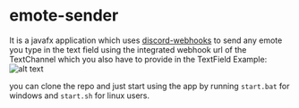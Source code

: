 # emote-sender
It is a javafx application which uses [discord-webhooks](https://github.com/MinnDevelopment/discord-webhooks) to send any emote you type in the text field using the integrated webhook url of the TextChannel which you also have to provide in the TextField
Example:  
![alt text](https://www.dropbox.com/s/ikeaon7i0sc98lf/emojiserder.png?raw=1)

you can clone the repo and just start using the app by running `start.bat` for windows and `start.sh` for linux users.  
